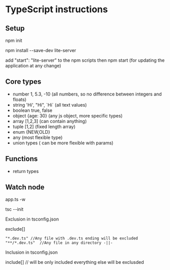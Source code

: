 # TypeScript instructions

## Setup

npm init

npm install --save-dev lite-server

add "start": "lite-server" to the npm scripts then npm start (for updating the application at any change)

## Core types

- number 1, 5.3, -10 (all numbers, so no difference between integers and floats)
- string 'Hi', "Hi", \`Hi\` (all text values)
- boolean true, false
- object {age: 30} (any js object, more specific types)
- array [1,2,3] (can contain anything)
- tuple [1,2] (fixed length array)
- enum {NEW,OLD}
- any (most flexible type)
- union types ( can be more flexible with params)

## Functions

- return types

## Watch node

app.ts -w

tsc --init

Exclusion in tsconfig.json

exclude[]

    "*.dev.ts" //Any file with .dev.ts ending will be excluded
    "**/*.dev.ts"  //Any file in any directory -||-

Inclusion in tsconfig.json

include[] // will be only included everything else will be exclusded
